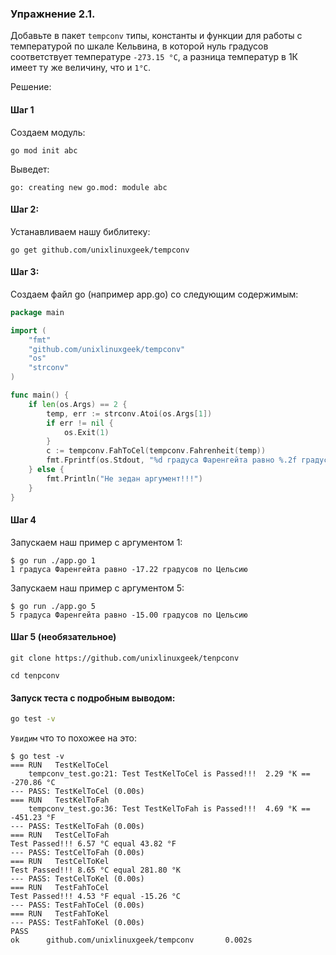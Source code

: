 ### Упражнение 2.1.

Добавьте в пакет ```tempconv``` типы, константы и функции для работы с температурой по шкале Кельвина,
в которой нуль градусов соответствует температуре ```-273.15 °C```,
а разница температур в 1К имеет ту же величину, что и ```1°С```.

Решение:

#### Шаг 1 

Создаем модуль:
```shell
go mod init abc
```

Выведет:
```
go: creating new go.mod: module abc
```


#### Шаг 2:

Устанавливаем нашу библитеку:
```shell
go get github.com/unixlinuxgeek/tempconv
```

#### Шаг 3:

Создаем файл go (например app.go) со следующим содержимым:
```go
package main

import (
	"fmt"
	"github.com/unixlinuxgeek/tempconv"
	"os"
	"strconv"
)

func main() {
	if len(os.Args) == 2 {
		temp, err := strconv.Atoi(os.Args[1])
		if err != nil {
			os.Exit(1)
		}
		c := tempconv.FahToCel(tempconv.Fahrenheit(temp))
		fmt.Fprintf(os.Stdout, "%d градуса Фаренгейта равно %.2f градусов по Цельсию\n", temp, c)
	} else {
		fmt.Println("Не зедан аргумент!!!")
	}
}
```

#### Шаг 4

Запускаем наш пример с аргументом 1:
```shell
$ go run ./app.go 1
1 градуса Фаренгейта равно -17.22 градусов по Цельсию
```

Запускаем наш пример с аргументом 5:
```shell
$ go run ./app.go 5
5 градуса Фаренгейта равно -15.00 градусов по Цельсию
```

#### Шаг 5 (необязательное)

```shell
git clone https://github.com/unixlinuxgeek/tenpconv
```

```shell
cd tenpconv
```

#### Запуск теста с подробным выводом: 

```bash
go test -v
```

`Увидим` что то похожее на это:
```shell
$ go test -v
=== RUN   TestKelToCel
    tempconv_test.go:21: Test TestKelToCel is Passed!!!  2.29 °K == -270.86 °C
--- PASS: TestKelToCel (0.00s)
=== RUN   TestKelToFah
    tempconv_test.go:36: Test TestKelToFah is Passed!!!  4.69 °K == -451.23 °F
--- PASS: TestKelToFah (0.00s)
=== RUN   TestCelToFah
Test Passed!!! 6.57 °C equal 43.82 °F
--- PASS: TestCelToFah (0.00s)
=== RUN   TestCelToKel
Test Passed!!! 8.65 °C equal 281.80 °K
--- PASS: TestCelToKel (0.00s)
=== RUN   TestFahToCel
Test Passed!!! 4.53 °F equal -15.26 °C
--- PASS: TestFahToCel (0.00s)
=== RUN   TestFahToKel
--- PASS: TestFahToKel (0.00s)
PASS
ok      github.com/unixlinuxgeek/tempconv       0.002s
```
